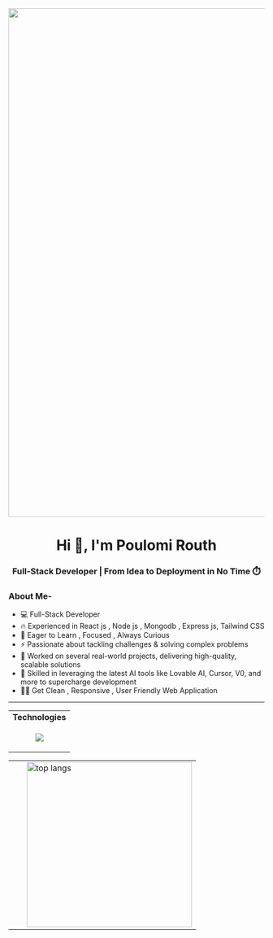  <!-- ![MasterHead](https://repository-images.githubusercontent.com/588181932/e36ec678-7984-4cdd-8e4c-a3932772ff8e) -->
 <!--   <img src="https://user-images.githubusercontent.com/74038190/212747903-e9bdf048-2dc8-41f9-b973-0e72ff07bfba.gif" width="1000">  dont like -->
<!--   <img src="https://github.com/Anmol-Baranwal/Cool-GIFs-For-GitHub/assets/74038190/54fb7eef-b1e8-41dc-be97-57e4180b3b24" width="1000"> matching with dp -->
 <!-- <img src="https://user-images.githubusercontent.com/74038190/212750155-3ceddfbd-19d3-40a3-87af-8d329c8323c4.gif" width="750" fav /> -->
  <!-- <img src="https://github.com/Anmol-Baranwal/Cool-GIFs-For-GitHub/assets/74038190/af212da4-8588-4d7c-8400-16e56f2746a0" width="1000">
 <div style="display: flex; gap: 16px;">
  <img src="https://user-images.githubusercontent.com/74038190/212750155-3ceddfbd-19d3-40a3-87af-8d329c8323c4.gif" width="500" />
  <img src="https://user-images.githubusercontent.com/74038190/212750996-938b257b-266c-45a7-9af7-655341c0f58b.gif" width="500" />
</div> -->

<img src="https://github.com/Anmol-Baranwal/Cool-GIFs-For-GitHub/assets/74038190/7d484dc9-68a9-4ee6-a767-aea59035c12d" width="1000">
<!--   <img src="https://user-images.githubusercontent.com/74038190/212750155-3ceddfbd-19d3-40a3-87af-8d329c8323c4.gif" width="500"> -->

 






 
<h1 align="center">Hi 👋, I'm Poulomi Routh</h1>
<h3 align="center">Full-Stack Developer | From Idea to Deployment in No Time ⏱️ </h3>

### About Me-
- 💻 Full-Stack Developer  
- 🔥 Experienced in React js , Node js , Mongodb , Express js, Tailwind CSS
- 🎯 Eager to Learn , Focused ,  Always Curious
- ⚡ Passionate about tackling challenges & solving complex problems
- 🚀 Worked on several real-world projects, delivering high-quality, scalable solutions
- 🧠 Skilled in leveraging the latest AI tools like Lovable AI, Cursor, V0, and more to supercharge development
- 🧑‍💻 Get Clean , Responsive , User Friendly Web Application

</div>

<p align="center">     </p>
<hr/>

<div align="center">
  <table style="width: 100%;">
  <tr><td><strong >Technologies</strong></td></tr>
  <tr>
    <td>
      <p align="center">
        <a href="https://skillicons.dev">
<img src="https://skillicons.dev/icons?i=vite,html,css,javascript,react,tailwind,nodejs,express,mongodb,postgres,firebase,postman,npm,pnpm,vscode,ubuntu,bash,java,cpp,c,git,vercel,netlify" />
        </a>
      </p>
    </td>
  </tr>
</table>
</div>




<div align="center">
  <table>
    <tr>
      <td style="padding-right: 20px;">
<!--         <img width="390" src="https://streak-stats.demolab.com/?user=myselfpoulomi&count_private=true&theme=react&border_radius=10" alt="streak stats"/> -->
      </td>
      <td>
        <img width="325" src="https://github-readme-stats.vercel.app/api/top-langs/?username=myselfpoulomi&hide=HTML&langs_count=8&layout=compact&theme=react&border_radius=10&size_weight=0.5&count_weight=0.5&exclude_repo=github-readme-stats" alt="top langs"/>
      </td>
    </tr>
  </table>
</div>

